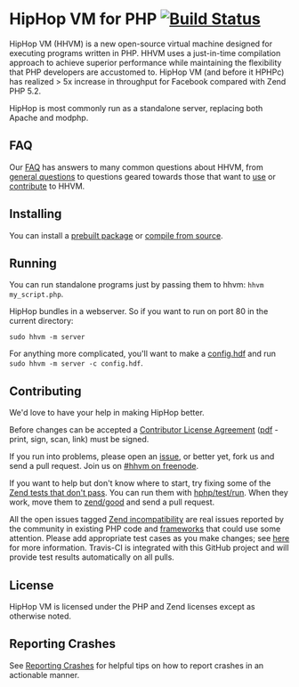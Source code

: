 # HipHop VM for PHP [![Build Status](https://travis-ci.org/facebook/hiphop-php.png?branch=master)](https://travis-ci.org/facebook/hiphop-php)

HipHop VM (HHVM) is a new open-source virtual machine designed for executing programs written in PHP. HHVM uses a just-in-time compilation approach to achieve superior performance while maintaining the flexibility that PHP developers are accustomed to. HipHop VM (and before it HPHPc) has realized > 5x increase in throughput for Facebook compared with Zend PHP 5.2.

HipHop is most commonly run as a standalone server, replacing both Apache and modphp.

## FAQ

Our [FAQ](https://github.com/facebook/hiphop-php/wiki/FAQ) has answers to many common questions about HHVM, from [general questions](https://github.com/facebook/hiphop-php/wiki/FAQ#general) to questions geared towards those that want to [use](https://github.com/facebook/hiphop-php/wiki/FAQ#users) or [contribute](https://github.com/facebook/hiphop-php/wiki/FAQ#contributors) to HHVM.

## Installing

You can install a [prebuilt package](https://github.com/facebook/hiphop-php/wiki#installing-pre-built-packages-for-hhvm) or [compile from source](https://github.com/facebook/hiphop-php/wiki#building-hhvm).

## Running

You can run standalone programs just by passing them to hhvm: `hhvm my_script.php`.

HipHop bundles in a webserver. So if you want to run on port 80 in the current directory:

```
sudo hhvm -m server
```

For anything more complicated, you'll want to make a [config.hdf](https://github.com/facebook/hiphop-php/wiki/Runtime-options#server) and run `sudo hhvm -m server -c config.hdf`.

## Contributing

We'd love to have your help in making HipHop better. 

Before changes can be accepted a [Contributor License Agreement](http://developers.facebook.com/opensource/cla) ([pdf](https://github.com/facebook/hiphop-php/raw/master/hphp/doc/FB_Individual_CLA.pdf) - print, sign, scan, link) must be signed.

If you run into problems, please open an [issue](http://github.com/facebook/hiphop-php/issues), or better yet, fork us and send a pull request. Join us on [#hhvm on freenode](http://webchat.freenode.net/?channels=hhvm).

If you want to help but don't know where to start, try fixing some of the [Zend tests that don't pass](hphp/test/zend/bad). You can run them with [hphp/test/run](hphp/test/run). When they work, move them to [zend/good](hphp/test/zend/good) and send a pull request.

All the open issues tagged [Zend incompatibility](https://github.com/facebook/hiphop-php/issues?labels=zend+incompatibility&page=1&state=open) are real issues reported by the community in existing PHP code and [frameworks](https://github.com/facebook/hiphop-php/wiki/OSS-PHP-Frameworks-Unit-Testing:-General) that could use some attention. Please add appropriate test cases as you make changes; see [here](hphp/test) for more information. Travis-CI is integrated with this GitHub project and will provide test results automatically on all pulls.


## License

HipHop VM is licensed under the PHP and Zend licenses except as otherwise noted.

## Reporting Crashes

See [Reporting Crashes](https://github.com/facebook/hiphop-php/wiki/Reporting-Crashes) for helpful tips on how to report crashes in an actionable manner.
